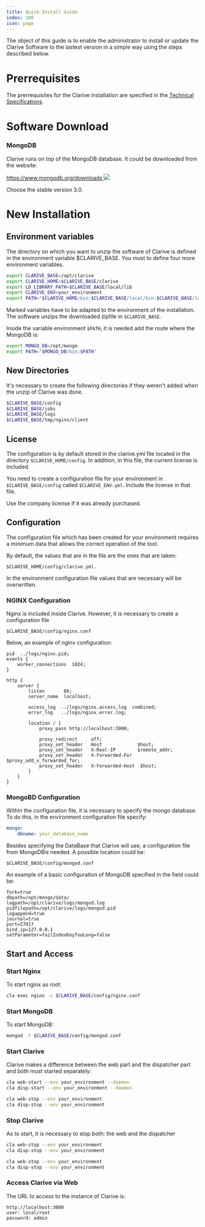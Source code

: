 ```yaml
---
title: Quick Install Guide
index: 100
icon: page
---
```


The object of this guide is to enable the administrator to install or update the Clarive Software to the lastest version
in a simple way using the steps described below.

# Prerrequisites

The prerrequisites for the Clarive installation are specified in the [Technical Specifications](/setup/specs).

# Software Download

<!-- Waiting for a solution to how customers can download Clarive software

The Clarive installable files are available here:

[http://www.clarive.com/install <img class='ext-link' src='/static/images/icons/window-new.svg'
/>](http://www.clarive.com/install)

In case you don’t find a good version for your operating system, please contact our support at `support@clarive.com`.

Follow the steps specified in the install website.  In this guide this information is extended for the users that need
it. -->

### MongoDB

Clarive runs on top of the MongoDB database.  It could be downloaded from the website:

[https://www.mongodb.org/downloads <img class='ext-link' src='/static/images/icons/window-new.svg'
/>](https://www.mongodb.org/downloads )

Choose the stable version 3.0.

# New Installation

## Environment variables

The directory on which you want to unzip the software of Clarive is defined in the environment variable $CLARIVE_BASE.
You must to define four more environment variables.

```bash
export CLARIVE_BASE=/opt/clarive
export CLARIVE_HOME=$CLARIVE_BASE/clarive
export LD_LIBRARY_PATH=$CLARIVE_BASE/local/lib
export CLARIVE_ENV=your_environment
export PATH="$CLARIVE_HOME/bin:$CLARIVE_BASE/local/bin:$CLARIVE_BASE/local/sbin:$PATH"
```

Marked variables have to be adapted to the environment of the installation. The software unzips the downloaded zipfile
in `$CLARIVE_BASE`.

Inside the variable environment `$PATH`, it is needed add the route where the MongoDB is:

```bash
export MONGO_DB=/opt/mongo
export PATH="$MONGO_DB/bin:$PATH"
```

## New Directories

It's necessary to create the following directories if they weren't added when the unzip of Clarive was done.

```bash
$CLARIVE_BASE/config
$CLARIVE_BASE/jobs
$CLARIVE_BASE/logs
$CLARIVE_BASE/tmp/nginx/client
```

## License

The configuration is by default stored in the clarive.yml file located in the directory `$CLARIVE_HOME/config`. In
addition, in this file, the current license is included.

You need to create a configuration file for your environment in `$CLARIVE_BASE/config` called `$CLARIVE_ENV.yml`.
Include the license in that file.

Use the company license if it was already purchased.

## Configuration

The configuration file which has been created for your environment requires a minimum data that allows the correct
operation of the tool.

By default, the values that are in the file are the ones that are taken:

    $CLARIVE_HOME/config/clarive.yml.

In the environment configuration file values that are necessary will be overwritten.

### NGINX Configuration

Nginx is included inside Clarive. However, it is necessary to create a configuration file

    $CLARIVE_BASE/config/nginx.conf

Below, an example of nginx configuration:

```nginx
pid  ../logs/nginx.pid;
events {
    worker_connections  1024;
}

http {
    server {
        listen       80;
        server_name  localhost;

        access_log  ../logs/nginx.access.log  combined;
        error_log   ../logs/nginx.error.log;

        location / {
            proxy_pass http://localhost:3000;

            proxy_redirect     off;
            proxy_set_header   Host             $host;
            proxy_set_header   X-Real-IP        $remote_addr;
            proxy_set_header   X-Forwarded-For  $proxy_add_x_forwarded_for;
            proxy_set_header   X-Forwarded-Host  $host;
        }
    }
}
```

### MongoBD Configuration

Within the configuration file, it is necessary to specify the mongo database.  To do this, in the environment
configuration file specify:

```yaml
mongo:
    dbname: your_database_name
```

Besides specifying the DataBase that Clarive will use, a configuration file from MongoDBis needed.  A possible location
could be:

    $CLARIVE_BASE/config/mongod.conf

An example of a basic configuration of MongoDB specified in the field could be:

```properties
fork=true
dbpath=/opt/mongo/data/
logpath=/opt/clarive/logs/mongod.log
pidfilepath=/opt/clarive/logs/mongod.pid
logappend=true
journal=true
port=27017
bind_ip=127.0.0.1
setParameter=failIndexKeyTooLong=false
```

## Start and Access

### Start Nginx

To start nginx as root:

```bash
cla exec nginx -c $CLARIVE_BASE/config/nginx.conf
```

### Start MongoDB

To start MongoDB:

```bash
mongod -f $CLARIVE_BASE/config/mongod.conf
```

### Start Clarive

Clarive makes a difference between the web part and the dispatcher part and both must started separately:

```bash
cla web-start --env your_environment --daemon
cla disp-start --env your_environment --daemon

cla web-stop --env your_environment
cla disp-stop --env your_environment
```

### Stop Clarive

As to start, it is necessary to stop both: the web and the dispatcher

```bash
cla web-stop --env your_environment
cla disp-stop --env your_environment

cla web-stop --env your_environment
cla disp-stop --env your_environment
```

### Access Clarive via Web

The URL to access to the instance of Clarive is:

    http://localhost:3000
    user: local/root
    password: admin
